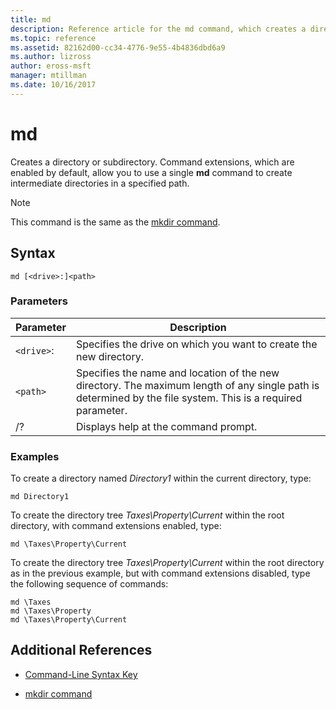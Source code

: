```yaml
---
title: md
description: Reference article for the md command, which creates a directory or subdirectory.
ms.topic: reference
ms.assetid: 82162d00-cc34-4776-9e55-4b4836dbd6a9
ms.author: lizross
author: eross-msft
manager: mtillman
ms.date: 10/16/2017
---
```


# md

Creates a directory or subdirectory. Command extensions, which are enabled by default, allow you to use a single **md** command to create intermediate directories in a specified path.

> [!NOTE]
> This command is the same as the [mkdir command](mkdir.md).

## Syntax

```
md [<drive>:]<path>
```

### Parameters

| Parameter | Description |
| --------- | ----------- |
| `<drive>`: | Specifies the drive on which you want to create the new directory. |
| `<path>` | Specifies the name and location of the new directory. The maximum length of any single path is determined by the file system. This is a required parameter. |
| /? | Displays help at the command prompt. |

### Examples

To create a directory named *Directory1* within the current directory, type:

```
md Directory1
```

To create the directory tree *Taxes\Property\Current* within the root directory, with command extensions enabled, type:

```
md \Taxes\Property\Current
```

To create the directory tree *Taxes\Property\Current* within the root directory as in the previous example, but with command extensions disabled, type the following sequence of commands:

```
md \Taxes
md \Taxes\Property
md \Taxes\Property\Current
```

## Additional References

- [Command-Line Syntax Key](command-line-syntax-key.md)

- [mkdir command](mkdir.md)